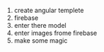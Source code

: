 1) create angular templete
2) firebase
3) enter there model
4) enter images frome firebase
5) make some magic
